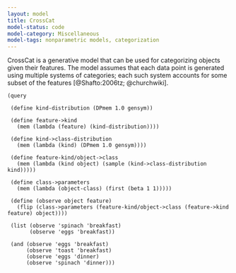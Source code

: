 ```yaml
---
layout: model
title: CrossCat
model-status: code
model-category: Miscellaneous
model-tags: nonparametric models, categorization
---
```


CrossCat is a generative model that can be used for categorizing
objects given their features. The model assumes that each data
point is generated using multiple systems of categories; each such
system accounts for some subset of the features [@Shafto:2006tz;
@churchwiki].

    (query
    
     (define kind-distribution (DPmem 1.0 gensym))
    
     (define feature->kind
       (mem (lambda (feature) (kind-distribution))))
    
     (define kind->class-distribution
       (mem (lambda (kind) (DPmem 1.0 gensym))))
    
     (define feature-kind/object->class
       (mem (lambda (kind object) (sample (kind->class-distribution kind)))))
    
     (define class->parameters
       (mem (lambda (object-class) (first (beta 1 1)))))
    
     (define (observe object feature)
       (flip (class->parameters (feature-kind/object->class (feature->kind feature) object))))
    
     (list (observe 'spinach 'breakfast)
           (observe 'eggs 'breakfast))
    
     (and (observe 'eggs 'breakfast)
          (observe 'toast 'breakfast)
          (observe 'eggs 'dinner)
          (observe 'spinach 'dinner)))
